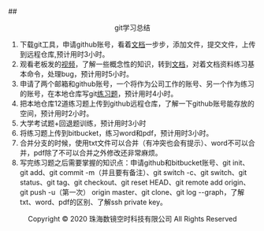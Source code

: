 ##<center>git学习总结</center>
1. 下载git工具，申请github账号，看着[文档](https://www.liaoxuefeng.com/wiki/896043488029600)一步步，添加文件，提交文件，上传到远程仓库,预计用时3小时。
2. 观看老板发的[视频](http://study.163.com/course/introduction/1003109018.htm)，了解一些概念性的知识，转到[文档](https://www.liaoxuefeng.com/wiki/896043488029600)，对着文档资料练习基本命令，处理bug，预计用时5小时。
3. 申请了两个邮箱和github账号，一个将作为公司工作的账号、另一个作为练习的账号，在本地仓库写git[练习题](git练习题.md)，预计用时4小时。
4. 把本地仓库12道练习题上传到github远程仓库，了解一下github账号能存放的空间，预计用时2小时。
5. 大学考试题+回退题训练，预计用时3小时
6. 将练习题上传到bitbucket，练习word和pdf，预计用时3小时。
7. 合并分支的时候，使用txt文件可以合并（有冲突也会有提示）、word不可以合并，pdf除了不可以合并之外修改还非常麻烦。
8. 写完练习题之后需要掌握的知识点：申请github和bitbucket账号、git init、git add、git commit -m（并且要有备注）、git switch -c、git switch、git status、git tag、git checkout、git reset HEAD、git remote add origin、git push -u（第一次） origin master、git clone、git log --graph，了解txt、word、pdf的区别、了解ssh private key。
<center> Copyright © 2020 珠海数镜空时科技有限公司 All Rights Reserved</center>